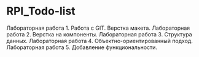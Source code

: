 # RPI_Todo-list
Лабораторная работа 1. Работа с GIT. Верстка макета.
Лабораторная работа 2. Верстка на компоненты.
Лабораторная работа 3. Структура данных.
Лабораторная работа 4. Объектно-ориентированный подход.
Лабораторная работа 5. Добавление функциональности.
